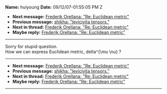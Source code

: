 **Name:** huiyoung
**Date:** 09/12/07-01:55:05 PM Z

  - **Next message:** [Frederik Orellana: "Re: Euclidean
    metric"](0464.html)
  - **Previous message:** [shikha: "levicivita tensors."](0462.html)
  - **Next in thread:** [Frederik Orellana: "Re: Euclidean
    metric"](0464.html)
  - **Maybe reply:** [Frederik Orellana: "Re: Euclidean
    metric"](0464.html)

-----

Sorry for stupid question.  
How we can express Euclidean metric, delta^{\\mu \\nu} ?  

-----

  - **Next message:** [Frederik Orellana: "Re: Euclidean
    metric"](0464.html)
  - **Previous message:** [shikha: "levicivita tensors."](0462.html)
  - **Next in thread:** [Frederik Orellana: "Re: Euclidean
    metric"](0464.html)
  - **Maybe reply:** [Frederik Orellana: "Re: Euclidean
    metric"](0464.html)

-----

